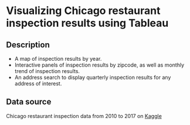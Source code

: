 # Visualizing Chicago restaurant inspection results using Tableau

## Description

- A map of inspection results by year.
- Interactive panels of inspection results by zipcode, as well as monthly trend of inspection results.
- An address search to display quarterly inspection results for any address of interest.

## Data source

Chicago restaurant inspection data from 2010 to 2017 on [Kaggle](https://www.kaggle.com/chicago/chi-restaurant-inspections)